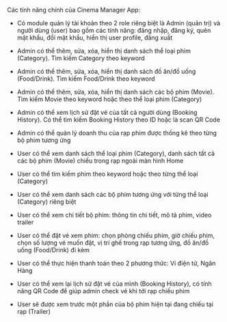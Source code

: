 Các tính năng chính của Cinema Manager App:

- Có module quản lý tài khoản theo 2 role riêng biệt là Admin (quản trị) và người dùng (user) bao gồm các tính năng: đăng nhập, đăng ký, quên mật khẩu, đổi mật khẩu, hiển thị user profile, đăng xuất
- Admin có thể thêm, sửa, xóa, hiển thị danh sách thể loại phim (Category). Tìm kiếm Category theo keyword
- Admin có thể thêm, sửa, xóa, hiển thị danh sách đồ ăn/đồ uống (Food/Drink). Tìm kiếm Food/Drink theo keyword
- Admin có thể thêm, sửa, xóa, hiển thị danh sách các bộ phim (Movie). Tìm kiếm Movie theo keyword hoặc theo thể loại phim (Category)
- Admin có thể xem lịch sử đặt vé của tất cả người dùng (Booking History). Có thể tìm kiếm Booking History theo ID hoặc là scan QR Code
- Admin có thể quản lý doanh thu của rạp phim được thống kê theo từng bộ phim tương ứng

- User có thể xem danh sách thể loại phim (Category), danh sách tất cả các bộ phim (Movie) chiếu trong rạp ngoài màn hình Home
- User có thể tìm kiếm phim theo keyword hoặc theo từng thể loại (Category)
- User có thể xem danh sách các bộ phim tương ứng với từng thể loại (Category) riêng biệt
- User có thể xem chi tiết bộ phim: thông tin chi tiết, mô tả phim, video trailer
- User có thể đặt vé xem phim: chọn phòng chiếu phim, giờ chiếu phim, chọn số lượng vé muốn đặt, vị trí ghế trong rạp tương ứng, đồ ăn/đồ uống (Food/Drink) đi kèm
- User có thể thực hiện thanh toán theo 2 phương thức: Ví điện tử, Ngân Hàng
- User có thể xem lại lịch sử đặt vé của mình (Booking History), có tính năng QR Code để giúp admin check vé khi tới rạp chiếu phim
- User sẽ được xem trước một phần của bộ phim hiện tại đang chiếu tại rạp (Trailer)
